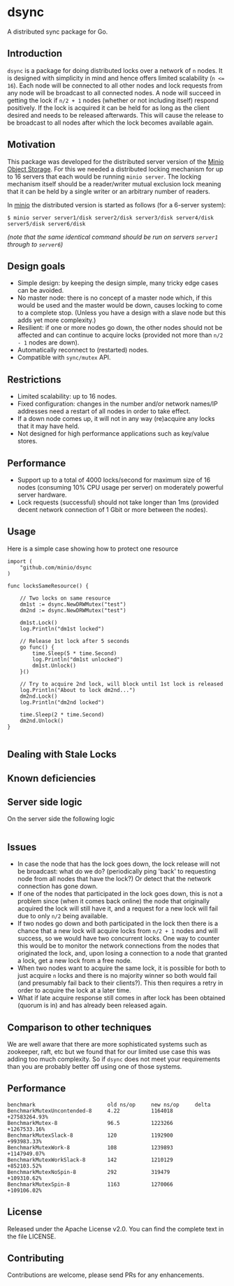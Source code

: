 dsync
=====

A distributed sync package for Go.

Introduction
------------
 
`dsync` is a package for doing distributed locks over a network of `n` nodes. It is designed with simplicity in mind and hence offers limited scalability (`n <= 16`). Each node will be connected to all other nodes and lock requests from any node will be broadcast to all connected nodes. A node will succeed in getting the lock if `n/2 + 1` nodes (whether or not including itself) respond positively. If the lock is acquired it can be held for as long as the client desired and needs to be released afterwards. This will cause the release to be broadcast to all nodes after which the lock becomes available again.

Motivation
----------

This package was developed for the distributed server version of the [Minio Object Storage](https://minio.io/). For this we needed a distributed locking mechanism for up to 16 servers that each would be running `minio server`. The locking mechanism itself should be a reader/writer mutual exclusion lock meaning that it can be held by a single writer or an arbitrary number of readers.

In [minio](https://minio.io/) the distributed version is started as follows (for a 6-server system):

```
$ minio server server1/disk server2/disk server3/disk server4/disk server5/disk server6/disk 
```
 
_(note that the same identical command should be run on servers `server1` through to `server6`)_

Design goals
------------

* Simple design: by keeping the design simple, many tricky edge cases can be avoided.
* No master node: there is no concept of a master node which, if this would be used and the master would be down, causes locking to come to a complete stop. (Unless you have a design with a slave node but this adds yet more complexity.)
* Resilient: if one or more nodes go down, the other nodes should not be affected and can continue to acquire locks (provided not more than `n/2 - 1` nodes are down).
* Automatically reconnect to (restarted) nodes.
* Compatible with `sync/mutex` API.


Restrictions
------------

* Limited scalability: up to 16 nodes.
* Fixed configuration: changes in the number and/or network names/IP addresses need a restart of all nodes in order to take effect.
* If a down node comes up, it will not in any way (re)acquire any locks that it may have held.
* Not designed for high performance applications such as key/value stores.

Performance
-----------

* Support up to a total of 4000 locks/second for maximum size of 16 nodes (consuming 10% CPU usage per server) on moderately powerful server hardware.
* Lock requests (successful) should not take longer than 1ms (provided decent network connection of 1 Gbit or more between the nodes).



Usage
-----

Here is a simple case showing how to protect one resource 

```
import (
    "github.com/minio/dsync
)

func locksSameResource() {

    // Two locks on same resource
	dm1st := dsync.NewDRWMutex("test")
	dm2nd := dsync.NewDRWMutex("test")

	dm1st.Lock()
    log.Println("dm1st locked")

	// Release 1st lock after 5 seconds
	go func() {
		time.Sleep(5 * time.Second)
		log.Println("dm1st unlocked")
		dm1st.Unlock()
	}()

    // Try to acquire 2nd lock, will block until 1st lock is released
    log.Println("About to lock dm2nd...")
	dm2nd.Lock()
    log.Println("dm2nd locked")

	time.Sleep(2 * time.Second)
	dm2nd.Unlock()
}
```

```

```


Dealing with Stale Locks
------------------------

Known deficiencies
------------------

Server side logic
-----------------

On the server side the following logic 

```
```

Issues
------

* In case the node that has the lock goes down, the lock release will not be broadcast: what do we do? (periodically ping 'back' to requesting node from all nodes that have the lock?) Or detect that the network connection has gone down. 
* If one of the nodes that participated in the lock goes down, this is not a problem since (when it comes back online) the node that originally acquired the lock will still have it, and a request for a new lock will fail due to only `n/2` being available.
* If two nodes go down and both participated in the lock then there is a chance that a new lock will acquire locks from `n/2 + 1` nodes and will success, so we would have two concurrent locks. One way to counter this would be to monitor the network connections from the nodes that originated the lock, and, upon losing a connection to a node that granted a lock, get a new lock from a free node.  
* When two nodes want to acquire the same lock, it is possible for both to just acquire `n` locks and there is no majority winner so both would fail (and presumably fail back to their clients?). This then requires a retry in order to acquire the lock at a later time.
* What if late acquire response still comes in after lock has been obtained (quorum is in) and has already been released again. 

Comparison to other techniques
------------------------------

We are well aware that there are more sophisticated systems such as zookeeper, raft, etc but we found that for our limited use case this was adding too much complexity. So if `dsync` does not meet your requirements than you are probably better off using one of those systems.

Performance
-----------

```
benchmark                       old ns/op     new ns/op     delta
BenchmarkMutexUncontended-8     4.22          1164018       +27583264.93%
BenchmarkMutex-8                96.5          1223266       +1267533.16%
BenchmarkMutexSlack-8           120           1192900       +993983.33%
BenchmarkMutexWork-8            108           1239893       +1147949.07%
BenchmarkMutexWorkSlack-8       142           1210129       +852103.52%
BenchmarkMutexNoSpin-8          292           319479        +109310.62%
BenchmarkMutexSpin-8            1163          1270066       +109106.02%
```

License
-------

Released under the Apache License v2.0. You can find the complete text in the file LICENSE.

Contributing
------------

Contributions are welcome, please send PRs for any enhancements.
